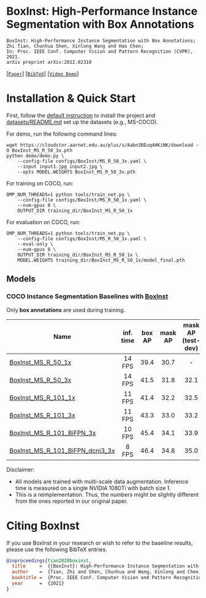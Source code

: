 # BoxInst: High-Performance Instance Segmentation with Box Annotations

    BoxInst: High-Performance Instance Segmentation with Box Annotations;
    Zhi Tian, Chunhua Shen, Xinlong Wang and Hao Chen;
    In: Proc. IEEE Conf. Computer Vision and Pattern Recognition (CVPR), 2021.
    arXiv preprint arXiv:2012.02310

[[`Paper`](https://arxiv.org/abs/2012.02310)] [[`BibTeX`](#citing-boxinst)] [[`Video Demo`](https://www.youtube.com/watch?v=NuF8NAYf5L8)]


# Installation & Quick Start
First, follow the [default instruction](../../README.md#Installation) to install the project and [datasets/README.md](https://github.com/facebookresearch/detectron2/blob/master/datasets/README.md)
set up the datasets (e.g., MS-COCO).

For demo, run the following command lines:
```
wget https://cloudstor.aarnet.edu.au/plus/s/Aabn3BEuq4HKiNK/download -O BoxInst_MS_R_50_3x.pth
python demo/demo.py \
    --config-file configs/BoxInst/MS_R_50_3x.yaml \
    --input input1.jpg input2.jpg \
    --opts MODEL.WEIGHTS BoxInst_MS_R_50_3x.pth
```

For training on COCO, run:
```
OMP_NUM_THREADS=1 python tools/train_net.py \
    --config-file configs/BoxInst/MS_R_50_1x.yaml \
    --num-gpus 8 \
    OUTPUT_DIR training_dir/BoxInst_MS_R_50_1x
```

For evaluation on COCO, run:
```
OMP_NUM_THREADS=1 python tools/train_net.py \
    --config-file configs/BoxInst/MS_R_50_1x.yaml \
    --eval-only \
    --num-gpus 8 \
    OUTPUT_DIR training_dir/BoxInst_MS_R_50_1x \
    MODEL.WEIGHTS training_dir/BoxInst_MS_R_50_1x/model_final.pth
```


## Models
### COCO Instance Segmentation Baselines with [BoxInst](https://arxiv.org/abs/2012.02310)

Only **box annotations** are used during training.

Name | inf. time | box AP | mask AP | mask AP (test-dev)| download
--- |:---:|:---:|:---:|:---:|:---:
[BoxInst_MS_R_50_1x](MS_R_50_1x.yaml) | 14 FPS | 39.4 | 30.7 | - | [model](https://cloudstor.aarnet.edu.au/plus/s/odj8VwqgRT8TMsR/download)
[BoxInst_MS_R_50_3x](MS_R_50_3x.yaml) | 14 FPS | 41.5 | 31.8 | 32.1 | [model](https://cloudstor.aarnet.edu.au/plus/s/Aabn3BEuq4HKiNK/download)
[BoxInst_MS_R_101_1x](MS_R_101_1x.yaml) | 11 FPS | 41.4 | 32.2 | 32.5 | [model](https://cloudstor.aarnet.edu.au/plus/s/FiPXJJ1GdJtdO0w/download)
[BoxInst_MS_R_101_3x](MS_R_101_3x.yaml) | 11 FPS | 43.3 | 33.0 | 33.2 | [model](https://cloudstor.aarnet.edu.au/plus/s/8CcXfqKpPFc4bJ4/download)
[BoxInst_MS_R_101_BiFPN_3x](MS_R_101_BiFPN_3x.yaml) | 10 FPS | 45.4 | 34.1 | 33.9 | [model](https://cloudstor.aarnet.edu.au/plus/s/qGGrOlYgTqIur7B/download)
[BoxInst_MS_R_101_BiFPN_dcni3_3x](MS_R_101_BiFPN_dcni3_3x.yaml) | 8 FPS | 46.4 | 34.8 | 35.0 | [model](https://cloudstor.aarnet.edu.au/plus/s/e8hivzBFhadkEfc/download)

Disclaimer:
- All models are trained with multi-scale data augmentation. Inference time is measured on a single NVIDIA 1080Ti with batch size 1.
- This is a reimplementation. Thus, the numbers might be slightly different from the ones reported in our original paper.


# Citing BoxInst
If you use BoxInst in your research or wish to refer to the baseline results, please use the following BibTeX entries.
```BibTeX
@inproceedings{tian2020boxinst,
  title     =  {{BoxInst}: High-Performance Instance Segmentation with Box Annotations},
  author    =  {Tian, Zhi and Shen, Chunhua and Wang, Xinlong and Chen, Hao},
  booktitle =  {Proc. IEEE Conf. Computer Vision and Pattern Recognition (CVPR)},
  year      =  {2021}
}
```
